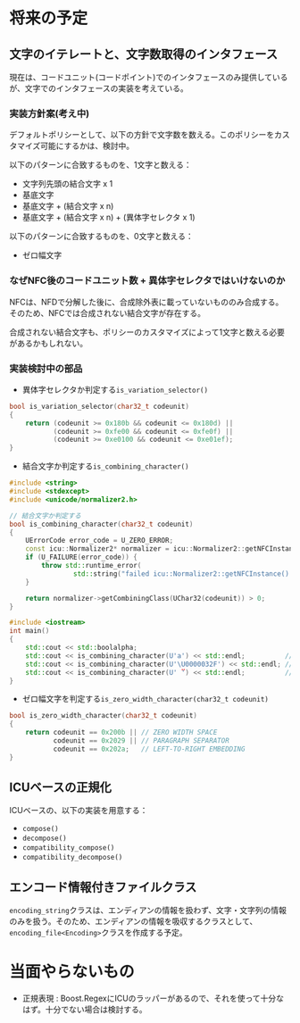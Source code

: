 # 将来の予定

## 文字のイテレートと、文字数取得のインタフェース

現在は、コードユニット(コードポイント)でのインタフェースのみ提供しているが、文字でのインタフェースの実装を考えている。

### 実装方針案(考え中)

デフォルトポリシーとして、以下の方針で文字数を数える。このポリシーをカスタマイズ可能にするかは、検討中。


以下のパターンに合致するものを、1文字と数える：

- 文字列先頭の結合文字 x 1
- 基底文字
- 基底文字 + (結合文字 x n)
- 基底文字 + (結合文字 x n) + (異体字セレクタ x 1)


以下のパターンに合致するものを、0文字と数える：

- ゼロ幅文字


### なぜNFC後のコードユニット数 + 異体字セレクタではいけないのか

NFCは、NFDで分解した後に、合成除外表に載っていないもののみ合成する。そのため、NFCでは合成されない結合文字が存在する。

合成されない結合文字も、ポリシーのカスタマイズによって1文字と数える必要があるかもしれない。


### 実装検討中の部品

- 異体字セレクタか判定する`is_variation_selector()`

```cpp
bool is_variation_selector(char32_t codeunit)
{
    return (codeunit >= 0x180b && codeunit <= 0x180d) ||
           (codeunit >= 0xfe00 && codeunit <= 0xfe0f) ||
           (codeunit >= 0xe0100 && codeunit <= 0xe01ef);
}
```

- 結合文字か判定する`is_combining_character()`

```cpp
#include <string>
#include <stdexcept>
#include <unicode/normalizer2.h>

// 結合文字か判定する
bool is_combining_character(char32_t codeunit)
{
    UErrorCode error_code = U_ZERO_ERROR;
    const icu::Normalizer2* normalizer = icu::Normalizer2::getNFCInstance(error_code);
    if (U_FAILURE(error_code)) {
        throw std::runtime_error(
                std::string("failed icu::Normalizer2::getNFCInstance() : ") + u_errorName(error_code));
    }

    return normalizer->getCombiningClass(UChar32(codeunit)) > 0;
}

#include <iostream>
int main()
{
    std::cout << std::boolalpha;
    std::cout << is_combining_character(U'a') << std::endl;          // false
    std::cout << is_combining_character(U'\U0000032F') << std::endl; // true
    std::cout << is_combining_character(U' ̎') << std::endl;          // true
}
```

- ゼロ幅文字を判定する`is_zero_width_character(char32_t codeunit)`

```cpp
bool is_zero_width_character(char32_t codeunit)
{
    return codeunit == 0x200b || // ZERO WIDTH SPACE
           codeunit == 0x2029 || // PARAGRAPH SEPARATOR
           codeunit == 0x202a;   // LEFT-TO-RIGHT EMBEDDING
}
```


## ICUベースの正規化

ICUベースの、以下の実装を用意する：

- `compose()`
- `decompose()`
- `compatibility_compose()`
- `compatibility_decompose()`


## エンコード情報付きファイルクラス

`encoding_string`クラスは、エンディアンの情報を扱わず、文字・文字列の情報のみを扱う。そのため、エンディアンの情報を吸収するクラスとして、`encoding_file<Encoding>`クラスを作成する予定。


# 当面やらないもの

- 正規表現 : Boost.RegexにICUのラッパーがあるので、それを使って十分なはず。十分でない場合は検討する。



